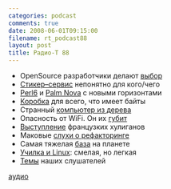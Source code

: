 ```yaml
---
categories: podcast
comments: true
date: 2008-06-01T09:15:00
filename: rt_podcast88
layout: post
title: Радио-Т 88
---
```


- OpenSource разработчики делают [выбор](http://www.osnews.com/story/19788)
- [Стикер–сервис](http://habrahabr.ru/blog/sup_fabrik/42888.html) непонятно для кого/чего
- [Perl6](http://www.linux.org.ru/view-message.jsp?msgid=2761603) и [Palm Nova](http://gadgets.compulenta.ru/358499/) с новыми горизонтами
- [Коробка](http://www.engadget.com/2008/05/27/sata-hdd-dock-becomes-mutant-card-reader-scares-pets/) для всего, что имеет байты
- Странный [компьютер из дерева](http://www.engadget.com/2008/05/27/suissa-carves-out-enlighten-desktop-pc/)
- Опасность от WiFi. Он их [губит](http://webplanet.ru/news/life/2008/05/30/wifi_allergic.html)
- [Выступление](http://webplanet.ru/news/security/2008/05/30/cyberfrance.html) французких хулиганов
- Маковые [слухи о рефакторинге](http://www.appleinsider.com/articles/08/05/30/apple_may_re_brand__mac_internet_service.html)
- Самая тяжелая [база](http://www.opennet.ru/opennews/art.shtml?num=16120) на планете
- [Училка и Linux](http://webplanet.ru/news/soft/2008/05/28/bashkir_linux.html): смелая, но легкая
- [Темы](http://radio-t.com/temi_dlja_vipuskov/temyi-dlya-88/) наших слушателей

[аудио](http://cdn.radio-t.com/rt_podcast88.mp3)
<audio src="http://cdn.radio-t.com/rt_podcast88.mp3" preload="none"></audio>

